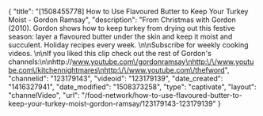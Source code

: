 {
    "title": "[1508455778] How to Use Flavoured Butter to Keep Your Turkey Moist - Gordon Ramsay",
    "description": "From Christmas with Gordon (2010). Gordon shows how to keep turkey from drying out this festive season: layer a flavoured butter under the skin and keep it moist and succulent. Holiday recipes every week. \n\nSubscribe for weekly cooking videos. \n\nIf you liked this clip check out the rest of Gordon's channels:\n\nhttp:\/\/www.youtube.com\/gordonramsay\nhttp:\/\/www.youtube.com\/kitchennightmares\nhttp:\/\/www.youtube.com\/thefword",
    "channelid": "123179143",
    "videoid": "123179139",
    "date_created": "1416327941",
    "date_modified": "1508373258",
    "type": "captivate",
    "layout": "channelVideo",
    "url": "\/food-network\/how-to-use-flavoured-butter-to-keep-your-turkey-moist-gordon-ramsay\/123179143-123179139"
}